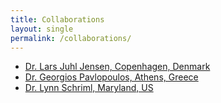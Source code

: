 ```yaml
---
title: Collaborations
layout: single
permalink: /collaborations/
---
```


- [Dr. Lars Juhl Jensen, Copenhagen, Denmark](https://jensenlab.org)
- [Dr. Georgios Pavlopoulos, Athens, Greece](https://www.fleming.gr/research/ifbr/researchers/pavlopoulos-lab)
- [Dr. Lynn Schriml, Maryland, US](https://scholar.google.com/citations?user=WvIVTvcAAAAJ&hl=en)
